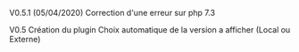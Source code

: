 V0.5.1 (05/04/2020)
    Correction d'une erreur sur php 7.3

V0.5
    Création du plugin
    Choix automatique de la version a afficher (Local ou Externe) 